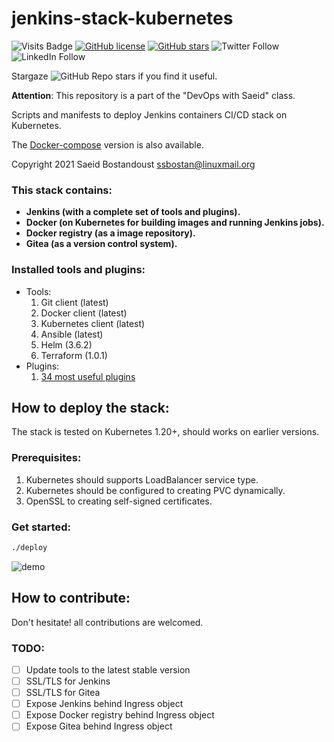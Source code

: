 # jenkins-stack-kubernetes

![Visits Badge](https://badges.pufler.dev/visits/ssbostan/jenkins-stack-kubernetes)
[![GitHub license](https://img.shields.io/github/license/ssbostan/jenkins-stack-kubernetes)](https://github.com/ssbostan/jenkins-stack-kubernetes/blob/master/LICENSE)
[![GitHub stars](https://img.shields.io/github/stars/ssbostan/jenkins-stack-kubernetes)](https://github.com/ssbostan/jenkins-stack-kubernetes/stargazers)
![Twitter Follow](https://img.shields.io/twitter/follow/b9t_ir?style=social)
![LinkedIn Follow](https://shields.io/badge/style-ssbostan-black?logo=linkedin&label=LinkedIn&link=https://www.linkedin.com/in/ssbostan)

Stargaze ![GitHub Repo stars](https://img.shields.io/github/stars/ssbostan/jenkins-stack-kubernetes?style=social) if you find it useful.

**Attention**: This repository is a part of the "DevOps with Saeid" class.

Scripts and manifests to deploy Jenkins containers CI/CD stack on Kubernetes.

The [Docker-compose](https://github.com/ssbostan/jenkins-stack-docker) version is also available.

Copyright 2021 Saeid Bostandoust <ssbostan@linuxmail.org>

### This stack contains:

 - **Jenkins (with a complete set of tools and plugins).**
 - **Docker (on Kubernetes for building images and running Jenkins jobs).**
 - **Docker registry (as a image repository).**
 - **Gitea (as a version control system).**

### Installed tools and plugins:

  - Tools:
    1. Git client (latest)
    2. Docker client (latest)
    3. Kubernetes client (latest)
    4. Ansible (latest)
    5. Helm (3.6.2)
    6. Terraform (1.0.1)
  - Plugins:
    1. [34 most useful plugins](Dockerfile)

## How to deploy the stack:

The stack is tested on Kubernetes 1.20+, should works on earlier versions.

### Prerequisites:

  1. Kubernetes should supports LoadBalancer service type.
  2. Kubernetes should be configured to creating PVC dynamically.
  3. OpenSSL to creating self-signed certificates.

### Get started:

```sh
./deploy
```

![demo](https://raw.githubusercontent.com/ssbostan/jenkins-stack-kubernetes/master/demo.gif)

## How to contribute:

Don't hesitate! all contributions are welcomed.

### TODO:

  - [ ] Update tools to the latest stable version
  - [ ] SSL/TLS for Jenkins
  - [ ] SSL/TLS for Gitea
  - [ ] Expose Jenkins behind Ingress object
  - [ ] Expose Docker registry behind Ingress object
  - [ ] Expose Gitea behind Ingress object

